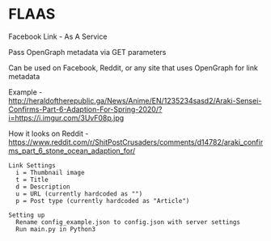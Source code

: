 # FLAAS
Facebook Link - As A Service

Pass OpenGraph metadata via GET parameters

Can be used on Facebook, Reddit, or any site that uses OpenGraph for link metadata

Example - http://heraldoftherepublic.ga/News/Anime/EN/1235234sasd2/Araki-Sensei-Confirms-Part-6-Adaption-For-Spring-2020/?i=https://i.imgur.com/3UvF08p.jpg

How it looks on Reddit - https://www.reddit.com/r/ShitPostCrusaders/comments/d14782/araki_confirms_part_6_stone_ocean_adaption_for/

```
Link Settings
  i = Thumbnail image
  t = Title
  d = Description
  u = URL (currently hardcoded as "")
  p = Post type (currently hardcoded as "Article")

Setting up
  Rename config_example.json to config.json with server settings
  Run main.py in Python3
```
